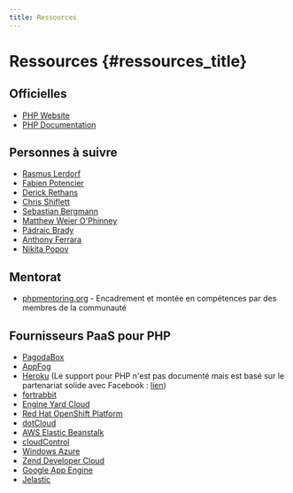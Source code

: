 ```yaml
---
title: Ressources
---
```


# Ressources {#ressources_title}

## Officielles

* [PHP Website](http://php.net/)
* [PHP Documentation](http://php.net/docs.php)

## Personnes à suivre

* [Rasmus Lerdorf](http://twitter.com/rasmus)
* [Fabien Potencier](http://twitter.com/fabpot)
* [Derick Rethans](http://twitter.com/derickr)
* [Chris Shiflett](http://twitter.com/shiflett)
* [Sebastian Bergmann](http://twitter.com/s_bergmann)
* [Matthew Weier O'Phinney](http://twitter.com/mwop)
* [Pádraic Brady](http://twitter.com/padraicb)
* [Anthony Ferrara](http://twitter.com/ircmaxell)
* [Nikita Popov](http://twitter.com/nikita_ppv)

## Mentorat

* [phpmentoring.org](http://phpmentoring.org/) - Encadrement et montée en compétences par des membres de la communauté

## Fournisseurs PaaS pour PHP

* [PagodaBox](https://pagodabox.com/)
* [AppFog](https://appfog.com/)
* [Heroku](https://heroku.com)
  (Le support pour PHP n'est pas documenté mais est basé sur le partenariat solide 
  avec Facebook : [lien](http://net.tutsplus.com/tutorials/php/quick-tip-deploy-php-to-heroku-in-seconds/))
* [fortrabbit](http://fortrabbit.com/)
* [Engine Yard Cloud](https://www.engineyard.com/products/cloud)
* [Red Hat OpenShift Platform](http://openshift.com)
* [dotCloud](http://docs.dotcloud.com/services/php/)
* [AWS Elastic Beanstalk](http://aws.amazon.com/elasticbeanstalk/)
* [cloudControl](https://www.cloudcontrol.com/)
* [Windows Azure](http://www.windowsazure.com/)
* [Zend Developer Cloud](http://www.phpcloud.com/develop)
* [Google App Engine](https://developers.google.com/appengine/docs/php/gettingstarted/)
* [Jelastic](http://jelastic.com/)

